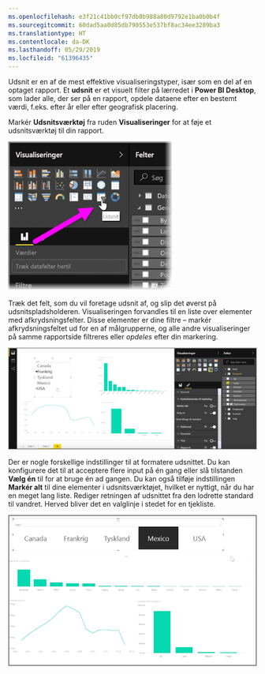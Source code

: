 ```yaml
---
ms.openlocfilehash: e3f21c41bb0cf97db8b988a80d9792e1ba0b0b4f
ms.sourcegitcommit: 60dad5aa0d85db790553e537bf8ac34ee3289ba3
ms.translationtype: HT
ms.contentlocale: da-DK
ms.lasthandoff: 05/29/2019
ms.locfileid: "61396435"
---
```

Udsnit er en af de mest effektive visualiseringstyper, især som en del af en optaget rapport. Et **udsnit** er et visuelt filter på lærredet i **Power BI Desktop**, som lader alle, der ser på en rapport, opdele dataene efter en bestemt værdi, f.eks. efter år eller efter geografisk placering.

Markér **Udsnitsværktøj** fra ruden **Visualiseringer** for at føje et udsnitsværktøj til din rapport.

![](media/3-4-create-slicers/3-4_1.png)

Træk det felt, som du vil foretage udsnit af, og slip det øverst på udsnitspladsholderen. Visualiseringen forvandles til en liste over elementer med afkrydsningsfelter. Disse elementer er dine filtre – markér afkrydsningsfeltet ud for en af målgrupperne, og alle andre visualiseringer på samme rapportside filtreres eller *opdeles* efter din markering.

![](media/3-4-create-slicers/3-4_2.png)

Der er nogle forskellige indstillinger til at formatere udsnittet. Du kan konfigurere det til at acceptere flere input på én gang eller slå tilstanden **Vælg én** til for at bruge én ad gangen. Du kan også tilføje indstillingen **Markér alt** til dine elementer i udsnitsværktøjet, hvilket er nyttigt, når du har en meget lang liste. Rediger retningen af udsnittet fra den lodrette standard til vandret. Herved bliver det en valglinje i stedet for en tjekliste.

![](media/3-4-create-slicers/3-4_3.png)

